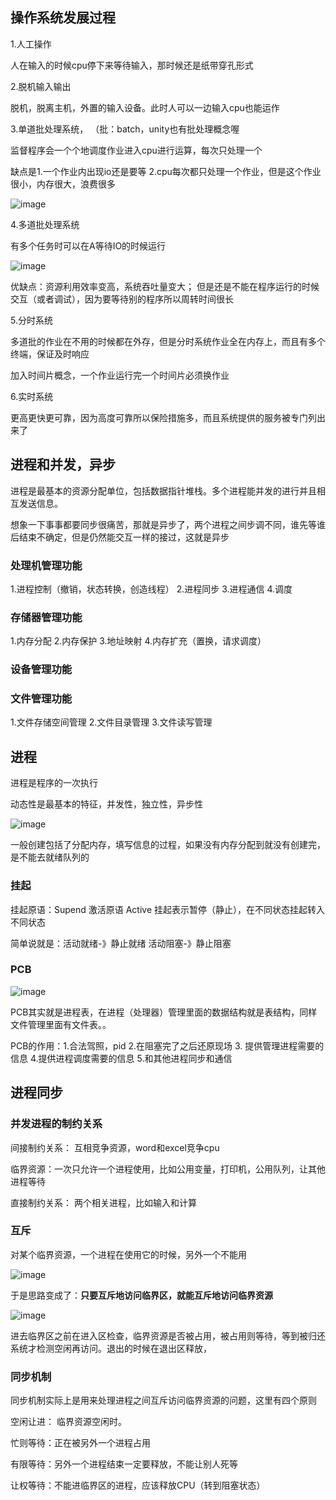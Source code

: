 ## 操作系统发展过程
1.人工操作

人在输入的时候cpu停下来等待输入，那时候还是纸带穿孔形式

2.脱机输入输出

脱机，脱离主机，外置的输入设备。此时人可以一边输入cpu也能运作

3.单道批处理系统， （批：batch，unity也有批处理概念喔

监督程序会一个个地调度作业进入cpu进行运算，每次只处理一个

缺点是1.一个作业内出现io还是要等 2.cpu每次都只处理一个作业，但是这个作业很小，内存很大，浪费很多

![image](https://user-images.githubusercontent.com/47411365/128596078-7714b62f-64de-4a63-a442-d53dea85181c.png)


4.多道批处理系统

有多个任务时可以在A等待IO的时候运行

![image](https://user-images.githubusercontent.com/47411365/128596264-44b91a85-75a4-4ada-bff8-87923bcde04d.png)

优缺点：资源利用效率变高，系统吞吐量变大； 但是还是不能在程序运行的时候交互（或者调试），因为要等待别的程序所以周转时间很长

5.分时系统

多道批的作业在不用的时候都在外存，但是分时系统作业全在内存上，而且有多个终端，保证及时响应

加入时间片概念，一个作业运行完一个时间片必须换作业

6.实时系统

更高更快更可靠，因为高度可靠所以保险措施多，而且系统提供的服务被专门列出来了

## 进程和并发，异步

进程是最基本的资源分配单位，包括数据指针堆栈。多个进程能并发的进行并且相互发送信息。

想象一下事事都要同步很痛苦，那就是异步了，两个进程之间步调不同，谁先等谁后结束不确定，但是仍然能交互一样的接过，这就是异步

### 处理机管理功能

1.进程控制（撤销，状态转换，创造线程） 2.进程同步 3.进程通信 4.调度

### 存储器管理功能

1.内存分配 2.内存保护 3.地址映射 4.内存扩充（置换，请求调度）

### 设备管理功能

### 文件管理功能

1.文件存储空间管理 2.文件目录管理 3.文件读写管理


## 进程

进程是程序的一次执行

动态性是最基本的特征，并发性，独立性，异步性

![image](https://user-images.githubusercontent.com/47411365/128597384-918af7a3-1362-4583-8dc2-2e9d2487b3e9.png)

一般创建包括了分配内存，填写信息的过程，如果没有内存分配到就没有创建完，是不能去就绪队列的

### 挂起

挂起原语：Supend 激活原语 Active  挂起表示暂停（静止），在不同状态挂起转入不同状态

简单说就是：活动就绪-》静止就绪      活动阻塞-》静止阻塞

### PCB


![image](https://user-images.githubusercontent.com/47411365/128598469-d74202d0-1821-4306-ac73-0dd807e01323.png)

PCB其实就是进程表，在进程（处理器）管理里面的数据结构就是表结构，同样文件管理里面有文件表。。

PCB的作用：1.合法驾照，pid  2.在阻塞完了之后还原现场  3. 提供管理进程需要的信息   4.提供进程调度需要的信息  5.和其他进程同步和通信

## 进程同步

### 并发进程的制约关系

间接制约关系： 互相竞争资源，word和excel竞争cpu

临界资源：一次只允许一个进程使用，比如公用变量，打印机，公用队列，让其他进程等待

直接制约关系： 两个相关进程，比如输入和计算

### 互斥
对某个临界资源，一个进程在使用它的时候，另外一个不能用

![image](https://user-images.githubusercontent.com/47411365/128603655-d66ebae9-4949-427d-9efd-404467981d8d.png)

于是思路变成了：__只要互斥地访问临界区，就能互斥地访问临界资源__

![image](https://user-images.githubusercontent.com/47411365/128603745-5f48a2f7-61e4-49af-9c79-b877c2d33fb0.png)


进去临界区之前在进入区检查，临界资源是否被占用，被占用则等待，等到被归还系统才检测空闲再访问。退出的时候在退出区释放，

### 同步机制

同步机制实际上是用来处理进程之间互斥访问临界资源的问题，这里有四个原则

空闲让进： 临界资源空闲时。

忙则等待：正在被另外一个进程占用

有限等待：另外一个进程结束一定要释放，不能让别人死等

让权等待：不能进临界区的进程，应该释放CPU（转到阻塞状态）













